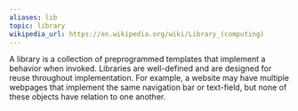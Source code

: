 ```yaml
---
aliases: lib
topic: library
wikipedia_url: https://en.wikipedia.org/wiki/Library_(computing)
---
```

A library is a collection of preprogrammed templates that implement a behavior when invoked. Libraries are well-defined and are designed for reuse throughout implementation. For example, a website may have multiple webpages that implement the same navigation bar or text-field, but none of these objects have relation to one another.